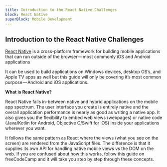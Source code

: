 ```yaml
---
title: Introduction to the React Native Challenges
block: React Native
superBlock: Mobile Development
---
```

## Introduction to the React Native Challenges

[React Native](https://facebook.github.io/react-native/) is a cross-platform framework for building mobile applications that can run outside of the browser — most commonly iOS and Android applications

It can be used to build applications on Windows devices, desktop OS’s, and Apple TV apps as well but this guide will only be covering it’s most common purpose — Android and iOS applications.

**What is React Native?**

React Native falls in-between native and hybrid applications on the mobile app spectrum. The user interface you create is entirely native and the overall application performance is nearly as good as writing a native app. It also gives you the flexibility to embed web views (webpages) or native code (Java/Kotlin for Android, Objective C/Swift for iOS) inside your applications wherever you want.

It follows the same pattern as React where the views (what you see on the screen) are rendered from the JavaScript files. The difference is that it supplies its own API for handling native mobile views vs the DOM on the web. If you are confused about how this works, follow this guide on freeCodeCamp and it will take you step by step through these concepts.
